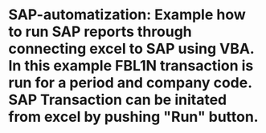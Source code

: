 
# SAP-automatization: Example how to run SAP reports through connecting excel to SAP using VBA. In this example FBL1N transaction is run for a period and company code. SAP Transaction can be initated from excel by pushing "Run" button.
